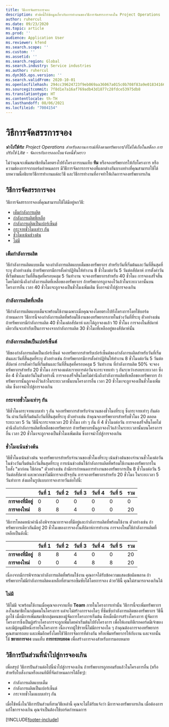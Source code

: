 ```yaml
---
title: วิธีการจัดสรรการจอง
description: หัวข้อนี้ให้ข้อมูลเกี่ยวกับการทำงานของวิธีการจัดสรรการจองใน Project Operations
author: ruhercul
ms.date: 09/23/2020
ms.topic: article
ms.prod: ''
audience: Application User
ms.reviewer: kfend
ms.search.scope: ''
ms.custom: ''
ms.assetid: ''
ms.search.region: Global
ms.search.industry: Service industries
ms.author: ruhercul
ms.dyn365.ops.version: ''
ms.search.validFrom: 2020-10-01
ms.openlocfilehash: 294cc39624723f9eb069aa36067a015c0b708f83a9e0183416655f9bd874fa9a
ms.sourcegitcommit: 7f8d1e7a16af769adb43d1877c28fdce53975db8
ms.translationtype: HT
ms.contentlocale: th-TH
ms.lasthandoff: 08/06/2021
ms.locfileid: "7004154"
---
```

# <a name="booking-allocation-methods"></a>วิธีการจัดสรรการจอง

_**นำไปใช้กับ:** Project Operations สำหรับสถานการณ์ที่อิงตามทรัพยากร/ที่ไม่ได้เก็บในสต็อก การปรับใช้ Lite - จัดการกับการออกใบแจ้งหนี้ชั่วคราว_

ไม่ว่าคุณจะเพิ่มสมาชิกทีมโดยตรงไปยังโครงการบนแท็บ **ทีม** หรือจองทรัพยากรให้กับโครงการ หรือความต้องการจากบอร์ดกำหนดการ มีวิธีการจัดการการจองที่แตกต่างกันบางอย่างที่คุณสามารถใช้ได้ บทความนี้อธิบายวิธีการทำงานแต่ละวิธี และวิธีการทำงานที่อาจทำให้เกิดการจองทรัพยากรเกิน

## <a name="booking-allocation-methods"></a>วิธีการจัดสรรการจอง

วิธีการจัดสรรการจองที่คุณสามารถใช้ได้มีอยู่หกวิธี:

- [เต็มกำลังการผลิต](#full)
- [กำลังการผลิตที่เหลือ](#remaining)
- [กำลังการผลิตเป็นเปอร์เซ็นต์](#percentage)
- [กระจายชั่วโมงเท่าๆ กัน](#evenly)
- [ชั่วโมงเน้นช่วงต้น](#front)
- [ไม่มี](#none)

### <a name="full-capacity"></a><a name="full"></a>เต็มกำลังการผลิต 
วิธีกำลังการผลิตแบบเต็ม จองกำลังการผลิตแบบเต็มของทรัพยากร สำหรับวันที่เริ่มต้นและวันที่สิ้นสุดที่ระบุ ตัวอย่างเช่น ถ้าทรัพยากรมีการตั้งค่าปฏิทินให้ทำงาน 8 ชั่วโมงต่อวัน 5 วันต่อสัปดาห์ การตั้งค่าวันที่เริ่มต้นและวันที่สิ้นสุดที่ครอบคลุม 5 วันทำงาน จะจองทรัพยากรสำหรับ 40 ชั่วโมง การจองเสร็จสิ้นโดยไม่คำนึงถึงกำลังการผลิตที่เหลือของทรัพยากร ถ้าทรัพยากรถูกจองไว้แล้วในระยะเวลานั้นบนโครงการอื่น เวลา 40 ชั่วโมงจะถูกจองเป็นชั่วโมงเพิ่มเติม ซึ่งอาจนำไปสู่การจองเกิน

### <a name="remaining-capacity"></a><a name="remaining"></a>กำลังการผลิตที่เหลือ
วิธีกำลังการผลิตแบบเต็มจะพร้อมใช้งานเฉพาะเมื่อคุณจองโดยตรงไปยังโครงการโดยใช้บอร์ดกำหนดการ วิธีการนี้จองกำลังการผลิตที่พร้อมใช้งานของทรัพยากรภายในช่วงวันที่ที่ระบุ ตัวอย่างเช่น ถ้าทรัพยากรมีกำลังการผลิต 40 ชั่วโมงต่อสัปดาห์ และได้ถูกจองแล้ว 10 ชั่วโมง การจองในสัปดาห์เดียวกันจะเท่ากับเป็นการจองจากกำลังการผลิต 30 ชั่วโมงที่เหลืออยู่ของสัปดาห์นั้น

### <a name="percentage-capacity"></a><a name="percentage"></a>กำลังการผลิตเป็นเปอร์เซ็นต์
วิธีของกำลังการผลิตเป็นเปอร์เซ็นต์ จองทรัพยากรสำหรับเปอร์เซ็นต์ของกำลังการผลิตสำหรับวันที่เริ่มต้นและวันที่สิ้นสุดที่ระบุ ตัวอย่างเช่น ถ้าทรัพยากรมีการตั้งค่าปฏิทินให้ทำงาน 8 ชั่วโมงต่อวัน 5 วันต่อสัปดาห์ การตั้งค่าวันที่เริ่มต้นและวันที่สิ้นสุดที่ครอบคลุม 5 วันทำงาน ที่กำลังการผลิต 50% จะจองทรัพยากรสำหรับ 20 ชั่วโมง การจองแต่ละรายการต่อวันจะกระจายเท่า ๆ กันระหว่างรอบระยะเวลา ซึ่งคือ 4 ชั่วโมงต่อวันในตัวอย่างนี้ การจองเสร็จสิ้นโดยไม่คำนึงถึงกำลังการผลิตที่เหลือของทรัพยากร ถ้าทรัพยากรนั้นถูกจองไว้แล้วในระยะเวลานั้นบนโครงการอื่น เวลา 20 ชั่วโมงจะถูกจองเป็นชั่วโมงเพิ่มเติม ซึ่งอาจนำไปสู่การจองเกิน

### <a name="evenly-distribute-hours"></a><a name="evenly"></a>กระจายชั่วโมงเท่าๆ กัน
วิธีชั่วโมงกระจายแบบเท่า ๆ กัน จองทรัพยากรสำหรับจำนวนของชั่วโมงที่ระบุ ซึ่งกระจายเท่าๆ กันต่อวัน ผ่านวันที่เริ่มต้นถึงวันที่สิ้นสุดที่ระบุ ตัวอย่างเช่น ถ้าคุณจองทรัพยากรสำหรับชั่วโมง 20 ตลอดระยะเวลา 5 วัน วิธีนี้จะกระจายเวลา 20 ชั่วโมง เท่า ๆ กัน ที่ 4 ชั่วโมงต่อวัน การจองเสร็จสิ้นโดยไม่คำนึงถึงกำลังการผลิตที่เหลือของทรัพยากร ถ้าทรัพยากรนั้นถูกจองไว้แล้วในระยะเวลานั้นบนโครงการอื่น เวลา 20 ชั่วโมงจะถูกจองเป็นชั่วโมงเพิ่มเติม ซึ่งอาจนำไปสู่การจองเกิน

### <a name="front-load-hours"></a><a name="front"></a>ชั่วโมงเน้นช่วงต้น
วิธีชั่วโมงเน้นช่วงต้น จองทรัพยากรสำหรับจำนวนของชั่วโมงที่ระบุ เน้นช่วงต้นของจำนวนชั่วโมงต่อวัน ในช่วงวันเริ่มต้นถึงวันสิ้นสุดที่ระบุ การเน้นช่วงต้นใช้กำลังการผลิตที่พร้อมใช้งานของทรัพยากรในใบสั่ง "มาก่อน ใช้ก่อน" ตัวอย่างเช่น ถ้ามีการกำหนดการทำงานของทรัพยากรเป็น 8 ชั่วโมงต่อวัน 5 วันต่อสัปดาห์ และพวกเขาไม่มีการจองปัจจุบัน การจองทรัพยากรสำหรับ 20 ชั่วโมง ในระยะเวลา 5 วันทำการ ส่งผลในรูปแบบการจองรายวันต่อไปนี้: 

|                           |    วันที่ 1    |    วันที่ 2    |    วันที่ 3    |    วันที่ 4    |    วันที่ 5    |    รวม    |
|---------------------------|-------------|-------------|-------------|-------------|-------------|-------------|
|    **การจองที่มีอยู่**    |    0        |    0        |    0        |    0        |    0        |    0        |
|    **การจองใหม่**          |    8        |    8        |    4        |    0        |    0        |    20       |

วิธีการโหลดหน้าคำนึงถึงพิจารณาการจองที่มีอยู่และกำลังการผลิตที่พร้อมใช้งาน ตัวอย่างเช่น ถ้าทรัพยากรเดียวกันมีอยู่ 20 ชั่วโมงของการจองในสัปดาห์การทำงาน การจองใหม่ใช้กำลังการผลิตที่เหลือเป็นดังนี้:

|                     | วันที่ 1 | วันที่ 2 | วันที่ 3 | วันที่ 4 | วันที่ 5 | รวม |
|---------------------|-------|-------|-------|-------|-------|-------|
| **การจองที่มีอยู่** | 8     | 8     | 4     | 0     | 0     | 20    |
| **การจองใหม่**       | 0     | 0     | 4     | 8     | 8     | 20    |

เนื่องจากมีการพิจารณากำลังการผลิตที่พร้อมใช้งาน คุณอาจได้รับข้อความแสดงข้อผิดพลาด ถ้าทรัพยากรไม่มีกำลังการผลิตคงเหลือที่สามารถซึมซับได้โดยการจอง ด้วยวิธีนี้ คุณไม่สามารถจองเกินได้

### <a name="none"></a><a name="none"></a>ไม่มี
วิธีไม่มี จะพร้อมใช้งานเมื่อคุณจองจากแท็บ **Team** ภายในโครงการเท่านั้น วิธีการนี้จะเพิ่มทรัพยากรลงในสมาชิกในกลุ่มคนในโครงการ แต่จะไม่สร้างการจองใดๆ ที่ซึมซับกำลังการผลิตของทรัพยากร วิธีนี้ถูกใช้ เมื่อมีการเพิ่มสมาชิกกลุ่มคนของผู้จัดการโครงการเริ่มต้น คือเมื่อมีการสร้างโครงการ ผู้จัดการโครงการซึ่งเป็นผู้สร้างโครงการจะถูกเพิ่มโดยค่าเริ่มต้นไปยังโครงการ เพื่อให้เอนทิตีเรกคอร์ดมีเจ้าของ และมีผู้อนุมัติหนึ่งรายในโครงการ เนื่องจากผู้ใช้รายนี้ไม่มีการจองใด ๆ ถ้าคุณต้องการจองทรัพยากร คุณสามารถลบ และเพิ่มอีกครั้งโดยใช้วิธีการจัดการที่ต่างกัน หรือเพิ่มทรัพยากรให้กับงาน และจากนั้นใช้ **ขยายการจอง** บนแท็บ **การกระทบยอด** เพื่อสร้างการจองสำหรับการมอบหมาย

## <a name="allocation-methods-that-lead-to-overbooking"></a>วิธีการปันส่วนที่นำไปสู่การจองเกิน
เพื่อสรุป วิธีการปันส่วนต่อไปนี้นำไปสู่การจองเกิน ถ้าทรัพยากรถูกยอมรับแล้วในโครงการอื่น (หรือสำหรับใบสั่งงานหรือเอนทิตีที่จัดกำหนดการได้อื่ชๆ):

- กำลังการผลิตแบบเต็ม
- กำลังการผลิตเป็นเปอร์เซ็นต์
- กระจายชั่วโมงแบบเท่าๆ กัน

เมื่อใช้หนึ่งในวิธีการปันส่วนที่สามวิธีเหล่านี้ คุณจะไม่ได้รับแจ้งว่า มีการจองทรัพยากรเกิน เมื่อต้องการแก้ไขการจองเกิน คุณจำเป็นต้องใช้บอร์ดกำหนดการ


[!INCLUDE[footer-include](../includes/footer-banner.md)]